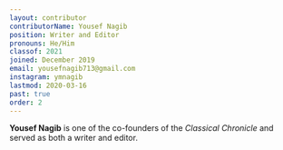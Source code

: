 ```yaml
---
layout: contributor
contributorName: Yousef Nagib
position: Writer and Editor
pronouns: He/Him
classof: 2021
joined: December 2019
email: yousefnagib713@gmail.com
instagram: ymnagib
lastmod: 2020-03-16
past: true
order: 2
---
```

**Yousef Nagib** is one of the co-founders of the *Classical Chronicle* and served as both a writer and editor.
